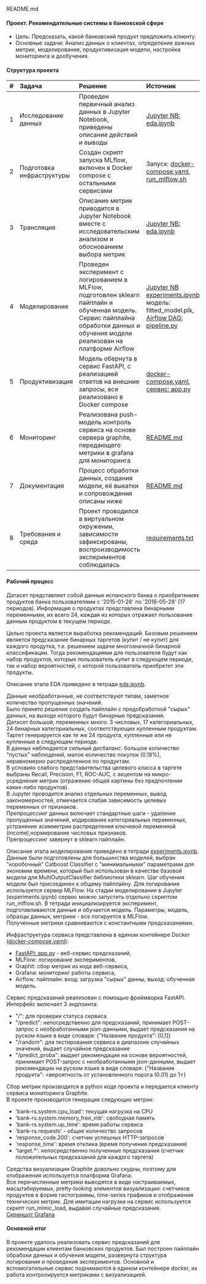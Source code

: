 README.md

#### Проект. Рекомендательные системы в банковской сфере
 - Цель: Предсказать, какой банковский продукт предложить клиенту.
 - Основные задачи: Анализ данных о клиентах, определение важных метрик, моделирование, продуктивизация модели, настройка мониторинга и дообучения.  

#### Структура проекта

| # | Задача | Решение | Источник |
|:--:|:---------|:-----------|:------------|
| 1 | Исследование данных | Проведен первичный анализ данных в Jupyter Notebook, приведены описание действий и выводы| [Jupyter NB: eda.ipynb](https://github.com/vvbelyanin/mle-sprint6-project/blob/main/eda.ipynb)  
| 2 | Подготовка инфраструктуры | Создан скрипт запуска MLflow, включен в Docker compose с остальными сервисами| Запуск: [docker-compose.yaml](https://github.com/vvbelyanin/mle-sprint6-project/blob/main/docker-compose.yaml), [run_mlflow.sh](https://github.com/vvbelyanin/mle-sprint6-project/blob/main/run_mlflow.sh)
|3| Трансляция | Описание метрик приводится в Jupyter Notebook вместе с исследовательским анализом и обоснованием выбора метрик |[Jupyter NB: eda.ipynb](https://github.com/vvbelyanin/mle-sprint6-project/blob/main/eda.ipynb)  
|4| Моделирование | Проведен эксперимент с логированием в MLFlow, подготовлен sklearn пайплайн и обученная модель. Сервис пайплайна обработки данных и обучения модели реализован на платформе Airflow| [Jupyter NB experiments.ipynb](https://github.com/vvbelyanin/mle-sprint6-project/blob/main/experiments.ipynb), модель: fitted_model.plk, [Airflow DAG: pipeline.py](https://github.com/vvbelyanin/mle-sprint6-project/blob/main/airflow/dags/pipeline.py)
|5| Продуктивизация | Модель обернута в сервис FastAPI, с реализацией ответов на внешние запросы, все реализовано в Docker compose|	[docker-compose.yaml](https://github.com/vvbelyanin/mle-sprint6-project/blob/main/docker-compose.yaml), [сервис: app.py](https://github.com/vvbelyanin/mle-sprint6-project/blob/main/app.py)
|6| Мониторинг | Реализована push-модель контроль сервиса на основе сервера graphite, передающего метрики в grafana для мониторинга | [README.md](https://github.com/vvbelyanin/mle-sprint6-project/blob/main/README.md)
|7| Документация | Процесс обработки данных, создания модели, её выкатки и сопровождения описаны ниже | [README.md](https://github.com/vvbelyanin/mle-sprint6-project/blob/main/README.md)
|8|Требования и среда | Проект проводился в виртуальном окружении, зависимости зафиксированы, воспроизводимость экспериментов соблюдалась | [requirements.txt](https://github.com/vvbelyanin/mle-sprint6-project/blob/main/requirements.txt)

#### Рабочий процесс
Датасет представляет собой данные испанского банка о приобретениях продуктов банка пользователями с '2015-01-28' по '2016-05-28' (17 периодов). Информация о продуктах представлена бинарными переменными, их всего 24, каждая из которых отражает пользование данным продуктом в текущем периоде.   
  
Целью проекта является выработка рекомендаций. Базовым решением является предсказание бинарных таргетов (купит / не купит) для каждого продутка, т.е. решением задачи многозначной бинарной классификации. Тогда рекомендациями для пользователя будут как набор продуктов, которые пользователь купит в следующем периоде, так и набор вероятностей, с которой пользователь приобретет эти продукты.  
  
Описание этапа EDA приведено в тетради [eda.ipynb](https://github.com/vvbelyanin/mle-sprint6-project/blob/main/eda.ipynb).

Данные необработанные, не соответствуют типам, заметное количество пропущенных значений.    
Было принято решение создать пайплайн с предобработкой "сырых" данных, на выходе которого будут бинарные предсказания.  
Датасет большой, переменных много: 3 числовых, 17 категориальных, 24 бинарных категориальных, соответствующих купленным продуктам. Таргет генерируется как те же 24 продукта, купленные или не купленные в следующем периоде.   
В данных наблюдается сильный дисбаланс: большое количество "пустых" наблюдений, малое количество покупок (0.18%), неравномерно распределенное по продуктам.  
В условиях слабого представительства целевого класса в таргете выбраны Recall, Precision, F1, ROC-AUC, с акцентом на микро-усреднение метрик (отражение общей картины без предпочтения каких-либо продуктов).  
В Jupyter проводится анализ отдельных переменных, вывод закономерностей, отмечается слабая зависимость целевых переменных от признаков.  
Препроцессинг данных включает стандартные шаги - удаление пропущенных значений, кодирование категориальных переменных, устранение асимметрии распределения ключевой переменной (income),нормирование числовых признаков.  
Препроцессинг завернут в sklearn пайплайн.

Описание этапа моделирования приведено в тетради [experiments.ipynb](https://github.com/vvbelyanin/mle-sprint6-project/blob/main/experiments.ipynb).  
Данные были подготовлены для большинства моделей, выбран "коробочный" Catboost Classifier c "минимальными" параметрами для экономии времени, который был использован в качестве базовой модели для MultiOutputClassifier библиотеки sklearn.
Шаг обучения модели был присоединен к общему пайплайну.
Для логирования используется сервер MLFlow. На стадии моделирования в Jupyter (experiments.ipynb) сервис можно запустить отдельно скриптом run_mlflow.sh. В тетради инициализируется эксперимент, подготавливаются данные и обучается модель. Параметры, модель, образцы данных, метрики - все логируется в MLFlow.  
Полученные метрики сравниваются с константными предсказаниями.  

Инфраструктура сервиса представлена в едином контейнере Docker ([docker-compose.yaml](https://github.com/vvbelyanin/mle-sprint6-project/blob/main/docker-compose.yaml)):  
 - [FastAPI: app.py](https://github.com/vvbelyanin/mle-sprint6-project/blob/main/app.py) - веб-сервис предсказаний,
 - MLFlow: логирование экспериментов,  
 - Graphit: сбор метрик из кода веб-сервиса,  
 - Grafana: мониторинг работы сервиса,  
 - Airflow: пайплайн: вход: загрузка "сырых" данны, выход: обученная модель.  

Сервис предсказаний реализован с помощью фреймворка FastAPI.  
Интерфейс включает 3 эндпоинта:
 - "/": для проверки статуса сервиса
 - "/predict": непосредственно для предсказаний, принимает POST-запрос с необработанными json-данными, выдает предсказания на руском языке в виде словаря: {"Название продукта": [0,1]}
 - "/random": для тестирования сервиса в диапазоне случайных значений, выдает случайное предсказание
 - "/predict_proba": выдает рекомендации на основе вероятностей, принимает POST-запрос с необработанными json-данными, выдает рекомендации на руском языке в виде словаря: {"Название продукта": <вероятность от установленного порога (0.01) до 1>}

Сбор метрик производится в python коде проекта и передается клиенту сервиса мониторинга Graphite.  
В проекте производится генерация следующих метрик:
 - 'bank-rs.system.cpu_load': текущая нагрузка на CPU
 - 'bank-rs.system.memory_free_mb': свободная память
 - 'bank-rs.system.up_time': время работы сервиса
 - 'bank-rs.requests' - общее количество запросов
 - 'response_code.200': счетчик успешных HTTP-запросов
 - 'response_time': время отклика (время получения предсказания)
 - 'target.*': непосредственно полученные предсказания (счетчик положительных предсказаний для каждого таргета)
  
Средства визуализации Graphite довольно скудны, поэтому для отображения используется платформа Grafana.  
Все перечисленные метрики выводятся в виде настраиваемых, масштабируемых, pretty-looking элементов визуализации:  счетчиков продуктов в форме гистограммы, time-series графиков и отображения технических метрик.
Для имитации нагрузки на сервис используется скрипт run_mimic_load, выдавая случайные предсказания.  
[Скриншот Grafana ](https://github.com/vvbelyanin/mle-sprint6-project/blob/main/grafana/Grafana_screenshot.jpg)

#### Основной итог
В проекте удалось реализовать сервис предсказаний для рекомендации клиентам банковских продуктов.  Был построен пайплайн обрабоки данных и обучения модели, развернута структура логирования и проведения экспериментов. Основной и вспомогательные сервис поднимаются в едином контейнере docker, их работа контролируется метриками с визуализацией.
